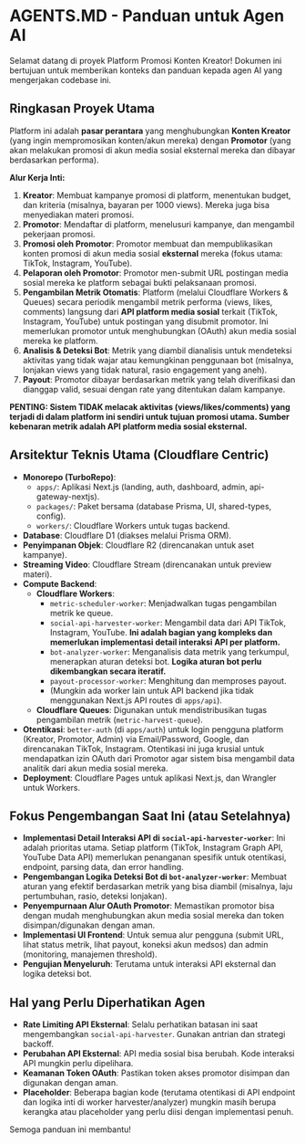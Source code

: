 # AGENTS.MD - Panduan untuk Agen AI

Selamat datang di proyek Platform Promosi Konten Kreator! Dokumen ini bertujuan untuk memberikan konteks dan panduan kepada agen AI yang mengerjakan codebase ini.

## Ringkasan Proyek Utama

Platform ini adalah **pasar perantara** yang menghubungkan **Konten Kreator** (yang ingin mempromosikan konten/akun mereka) dengan **Promotor** (yang akan melakukan promosi di akun media sosial eksternal mereka dan dibayar berdasarkan performa).

**Alur Kerja Inti:**
1.  **Kreator**: Membuat kampanye promosi di platform, menentukan budget, dan kriteria (misalnya, bayaran per 1000 views). Mereka juga bisa menyediakan materi promosi.
2.  **Promotor**: Mendaftar di platform, menelusuri kampanye, dan mengambil pekerjaan promosi.
3.  **Promosi oleh Promotor**: Promotor membuat dan mempublikasikan konten promosi di akun media sosial **eksternal** mereka (fokus utama: TikTok, Instagram, YouTube).
4.  **Pelaporan oleh Promotor**: Promotor men-submit URL postingan media sosial mereka ke platform sebagai bukti pelaksanaan promosi.
5.  **Pengambilan Metrik Otomatis**: Platform (melalui Cloudflare Workers & Queues) secara periodik mengambil metrik performa (views, likes, comments) langsung dari **API platform media sosial** terkait (TikTok, Instagram, YouTube) untuk postingan yang disubmit promotor. Ini memerlukan promotor untuk menghubungkan (OAuth) akun media sosial mereka ke platform.
6.  **Analisis & Deteksi Bot**: Metrik yang diambil dianalisis untuk mendeteksi aktivitas yang tidak wajar atau kemungkinan penggunaan bot (misalnya, lonjakan views yang tidak natural, rasio engagement yang aneh).
7.  **Payout**: Promotor dibayar berdasarkan metrik yang telah diverifikasi dan dianggap valid, sesuai dengan rate yang ditentukan dalam kampanye.

**PENTING: Sistem TIDAK melacak aktivitas (views/likes/comments) yang terjadi di dalam platform ini sendiri untuk tujuan promosi utama. Sumber kebenaran metrik adalah API platform media sosial eksternal.**

## Arsitektur Teknis Utama (Cloudflare Centric)

*   **Monorepo (TurboRepo)**:
    *   `apps/`: Aplikasi Next.js (landing, auth, dashboard, admin, api-gateway-nextjs).
    *   `packages/`: Paket bersama (database Prisma, UI, shared-types, config).
    *   `workers/`: Cloudflare Workers untuk tugas backend.
*   **Database**: Cloudflare D1 (diakses melalui Prisma ORM).
*   **Penyimpanan Objek**: Cloudflare R2 (direncanakan untuk aset kampanye).
*   **Streaming Video**: Cloudflare Stream (direncanakan untuk preview materi).
*   **Compute Backend**:
    *   **Cloudflare Workers**:
        *   `metric-scheduler-worker`: Menjadwalkan tugas pengambilan metrik ke queue.
        *   `social-api-harvester-worker`: Mengambil data dari API TikTok, Instagram, YouTube. **Ini adalah bagian yang kompleks dan memerlukan implementasi detail interaksi API per platform.**
        *   `bot-analyzer-worker`: Menganalisis data metrik yang terkumpul, menerapkan aturan deteksi bot. **Logika aturan bot perlu dikembangkan secara iteratif.**
        *   `payout-processor-worker`: Menghitung dan memproses payout.
        *   (Mungkin ada worker lain untuk API backend jika tidak menggunakan Next.js API routes di `apps/api`).
    *   **Cloudflare Queues**: Digunakan untuk mendistribusikan tugas pengambilan metrik (`metric-harvest-queue`).
*   **Otentikasi**: `better-auth` (di `apps/auth`) untuk login pengguna platform (Kreator, Promotor, Admin) via Email/Password, Google, dan direncanakan TikTok, Instagram. Otentikasi ini juga krusial untuk mendapatkan izin OAuth dari Promotor agar sistem bisa mengambil data analitik dari akun media sosial mereka.
*   **Deployment**: Cloudflare Pages untuk aplikasi Next.js, dan Wrangler untuk Workers.

## Fokus Pengembangan Saat Ini (atau Setelahnya)

*   **Implementasi Detail Interaksi API di `social-api-harvester-worker`**: Ini adalah prioritas utama. Setiap platform (TikTok, Instagram Graph API, YouTube Data API) memerlukan penanganan spesifik untuk otentikasi, endpoint, parsing data, dan error handling.
*   **Pengembangan Logika Deteksi Bot di `bot-analyzer-worker`**: Membuat aturan yang efektif berdasarkan metrik yang bisa diambil (misalnya, laju pertumbuhan, rasio, deteksi lonjakan).
*   **Penyempurnaan Alur OAuth Promotor**: Memastikan promotor bisa dengan mudah menghubungkan akun media sosial mereka dan token disimpan/digunakan dengan aman.
*   **Implementasi UI Frontend**: Untuk semua alur pengguna (submit URL, lihat status metrik, lihat payout, koneksi akun medsos) dan admin (monitoring, manajemen threshold).
*   **Pengujian Menyeluruh**: Terutama untuk interaksi API eksternal dan logika deteksi bot.

## Hal yang Perlu Diperhatikan Agen

*   **Rate Limiting API Eksternal**: Selalu perhatikan batasan ini saat mengembangkan `social-api-harvester`. Gunakan antrian dan strategi backoff.
*   **Perubahan API Eksternal**: API media sosial bisa berubah. Kode interaksi API mungkin perlu dipelihara.
*   **Keamanan Token OAuth**: Pastikan token akses promotor disimpan dan digunakan dengan aman.
*   **Placeholder**: Beberapa bagian kode (terutama otentikasi di API endpoint dan logika inti di worker harvester/analyzer) mungkin masih berupa kerangka atau placeholder yang perlu diisi dengan implementasi penuh.

Semoga panduan ini membantu!

